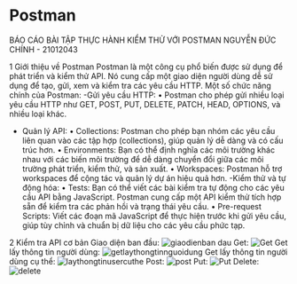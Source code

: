 # Postman
BÁO CÁO BÀI TẬP THỰC HÀNH KIỂM THỬ VỚI POSTMAN NGUYỄN ĐỨC CHÍNH - 21012043

1 Giới thiệu về Postman
Postman là một công cụ phổ biến được sử dụng để phát triển và kiểm thử API. Nó cung cấp một giao diện người dùng dễ sử dụng để tạo, gửi, xem và kiểm tra các yêu cầu HTTP.
Một số chức năng chính của Postman:
-Gửi yêu cầu HTTP:
•	Postman cho phép gửi nhiều loại yêu cầu HTTP như GET, POST, PUT, DELETE, PATCH, HEAD, OPTIONS, và nhiều loại khác.
- Quản lý API:
•	Collections: Postman cho phép bạn nhóm các yêu cầu liên quan vào các tập hợp (collections), giúp quản lý dễ dàng và có cấu trúc hơn.
•	Environments: Bạn có thể định nghĩa các môi trường khác nhau với các biến môi trường để dễ dàng chuyển đổi giữa các môi trường phát triển, kiểm thử, và sản xuất.
•	Workspaces: Postman hỗ trợ workspaces để cộng tác và quản lý dự án hiệu quả hơn.
-Kiểm thử và tự động hóa:
•	Tests: Bạn có thể viết các bài kiểm tra tự động cho các yêu cầu API bằng JavaScript. Postman cung cấp một API kiểm thử tích hợp sẵn để kiểm tra các phản hồi và trạng thái yêu cầu.
•	Pre-request Scripts: Viết các đoạn mã JavaScript để thực hiện trước khi gửi yêu cầu, giúp tùy chỉnh và chuẩn bị dữ liệu cho các yêu cầu phức tạp.

2 Kiểm tra API cơ bản
 Giao diện ban đầu:
![giaodienban dau](https://github.com/NguyenChinh23/Postman/assets/119948744/869372e5-ae9d-4172-92e6-3fa69ae3a2c2)
Get:
![Get](https://github.com/NguyenChinh23/Postman/assets/119948744/b598c558-0833-47a7-85c4-9f09303a85db)
Get lấy thông tin người dùng:
![getlaythongtinnguoidung](https://github.com/NguyenChinh23/Postman/assets/119948744/f8b02d9e-efc2-4b89-8617-655d8ffde142)
Get lấy thông tin người dùng cụ thể:
![laythongtinusercuthe](https://github.com/NguyenChinh23/Postman/assets/119948744/31423a2b-4ba0-4e2d-8612-4b46ca6dcf0d)
Post:
![post](https://github.com/NguyenChinh23/Postman/assets/119948744/925e7fe8-5873-4f0b-9e1d-0b06b1b8a501)
Put:
![Put](https://github.com/NguyenChinh23/Postman/assets/119948744/264a9618-ad2b-4157-9996-35ad24e0ccd3)
Delete:
![delete](https://github.com/NguyenChinh23/Postman/assets/119948744/d79a5766-5574-4bed-93de-3087a1ec522f)
